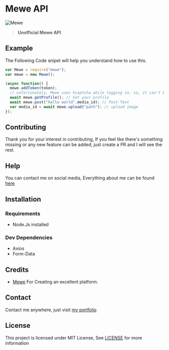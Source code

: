 # Mewe API

![Mewe](https://user-images.githubusercontent.com/17960677/102456756-b0fb4b00-4067-11eb-895d-fbf1305a9aee.png)

>**Unofficial Mewe API**

## Example

The Following Code snipet will help you understand how to use this.

```js
var Mewe = require("mewe");
var mewe = new Mewe();

(async function() {
  mewe.addToken(token); 
  // unfortunately, Mewe uses hcaptcha while logging in, so, it can't be logged in through script, you need to find out your access token
  await mewe.getProfile(); // Get your profile
  await mewe.post("hello world",media_id); // Post Text
  var media_id = await mewe.upload("path"); // upload image
});
```

## Contributing

Thank you for your interest in contributing, If you feel like there's something missing or any new feature can be added, just create a PR and I will see the rest.

## Help

You can contact me on social media, Everything about me can be found [here](https://theabbie.github.io)

## Installation

### Requirements

* Node.Js installed

### Dev Dependencies

* Axios
* Form-Data

## Credits

* [Mewe](https://play.google.com/store/apps/details?id=com.mewe) For Creating an excellent platform.

## Contact

Contact me anywhere, just visit [my portfolio](https://theabbie.github.io)

## License

This project is licensed under MIT License, See [LICENSE](/LICENSE) for more information

